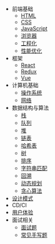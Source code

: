 - 前端基础
  - [HTML](html.md)
  - [CSS](css.md)
  - [JavaScript](javascript.md)
  - [浏览器](browser.md)
  - [工程化](engineering.md)
  - [性能优化](performance.md)
- 框架
  - [React](react.md)
  - [Redux](redux.md)
  - [Vue](vue.md)
- 计算机基础
  - [操作系统]()
  - [网络](net.md)
- 数据结构与算法
  - [栈]()
  - [队列]()
  - [堆]()
  - [链表]()
  - [哈希表]()
  - [树](tree.md)
  - [排序](sort.md)
  - [字符串匹配](string_match.md)
  - [回溯]()
  - [动态规划]()
  - [贪心算法]()
- [设计模式](design_pattern.md)
- CD/CI
- [用户体验](user_experience.md)
- 面试相关
  - [面试题](interview_records.md)
  - [常见手写题](api.md)
